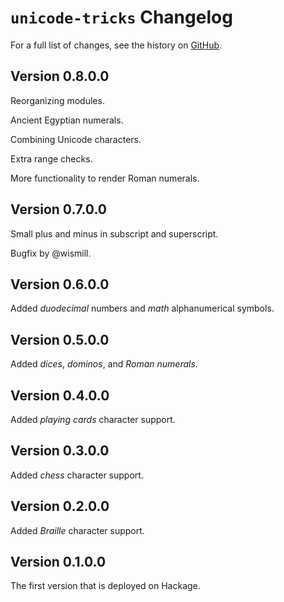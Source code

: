 # `unicode-tricks` Changelog

For a full list of changes, see the history on [GitHub](https://github.com/hapytex/unicode-tricks).

## Version 0.8.0.0

Reorganizing modules.

Ancient Egyptian numerals.

Combining Unicode characters.

Extra range checks.

More functionality to render Roman numerals.

## Version 0.7.0.0

Small plus and minus in subscript and superscript.

Bugfix by @wismill.

## Version 0.6.0.0

Added *duodecimal* numbers and *math* alphanumerical symbols.

## Version 0.5.0.0

Added *dices*, *dominos*, and *Roman numerals*.

## Version 0.4.0.0

Added *playing cards* character support.

## Version 0.3.0.0

Added *chess* character support.

## Version 0.2.0.0

Added *Braille* character support.

## Version 0.1.0.0

The first version that is deployed on Hackage.
